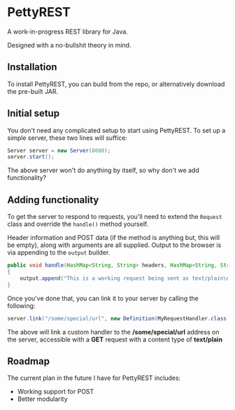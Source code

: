 PettyREST
======

A work-in-progress REST library for Java.

Designed with a no-bullshit theory in mind.

Installation
------

To install PettyREST, you can build from the repo, or alternatively download the pre-built JAR.

Initial setup
------

You don't need any complicated setup to start using PettyREST. To set up a simple server, these two lines will suffice:

```java
Server server = new Server(8080);
server.start();
```

The above server won't do anything by itself, so why don't we add functionality?

Adding functionality
------

To get the server to respond to requests, you'll need to extend the ```Request``` class and override the ```handle()``` method yourself.

Header information and POST data (if the method is anything but, this will be empty), along with arguments are all supplied. Output to the browser is via appending to the ```output``` builder.

```java
public void handle(HashMap<String, String> headers, HashMap<String, String> post, ArrayList<String> args, StringBuilder output);
{
	output.append("This is a working request being sent as text/plain\n");
}
```

Once you've done that, you can link it to your server by calling the following:

```java
server.link("/some/special/url", new Definition(MyRequestHandler.class, RequestType.GET_REQUEST, ContentType.TEXT_PLAIN_TYPE));
```

The above will link a custom handler to the **/some/special/url** address on the server, accessible with a **GET** request with a content type of **text/plain**

Roadmap
------

The current plan in the future I have for PettyREST includes:

- Working support for POST
- Better modularity
